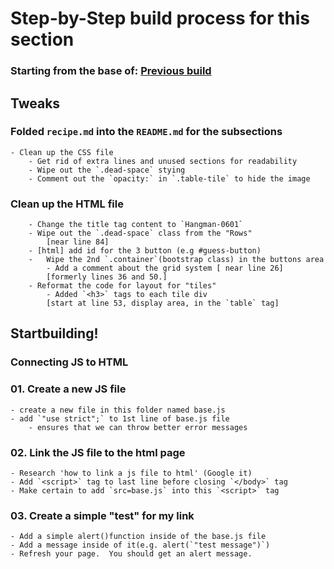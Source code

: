 # Step-by-Step build process for this section

### Starting from the base of: [Previous build](https://github.com/NeuTrix/Hangman-tutorial/tree/master/Lecture-04-Buttons-and-Display-area/Step-0402-make-display-area)

## Tweaks

### Folded `recipe.md` into the `README.md` for the subsections
	- Clean up the CSS file
		- Get rid of extra lines and unused sections for readability
		- Wipe out the `.dead-space` stying
		- Comment out the `opacity:` in `.table-tile` to hide the image

### Clean up the HTML file
		- Change the title tag content to `Hangman-0601`
		- Wipe out the `.dead-space` class from the "Rows" 
			[near line 84]
		- [html] add id for the 3 button (e.g #guess-button)
		-	Wipe the 2nd `.container`(bootstrap class) in the buttons area
			- Add a comment about the grid system [ near line 26]
			[formerly lines 36 and 50.]
		- Reformat the code for layout for "tiles"
			- Added `<h3>` tags to each tile div
			[start at line 53, display area, in the `table` tag]

## Startbuilding!

### Connecting JS to HTML

### 01. Create a new JS file
	- create a new file in this folder named base.js
	- add `"use strict";` to 1st line of base.js file
		- ensures that we can throw better error messages

### 02. Link the JS file to the html page
	- Research 'how to link a js file to html' (Google it)
	- Add `<script>` tag to last line before closing `</body>` tag
	- Make certain to add `src=base.js` into this `<script>` tag

### 03. Create a simple "test" for my link
	- Add a simple alert()function inside of the base.js file
	- Add a message inside of it(e.g. alert(`"test message")`)
	- Refresh your page.  You should get an alert message.
